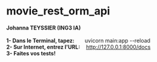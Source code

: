 # movie_rest_orm_api

<b>Johanna TEYSSIER (ING3 IA)</b><br/>
<br/>
<b>1- Dans le Terminal, tapez:</b>&nbsp;&nbsp;&nbsp;&nbsp;&nbsp;&nbsp;&nbsp;uvicorn main:app --reload<br/>
<b>2- Sur Internet, entrez l'URL:</b>&nbsp;&nbsp;&nbsp;&nbsp;http://127.0.0.1:8000/docs<br/>
<b>3- Faites vos tests!</b><br/>
